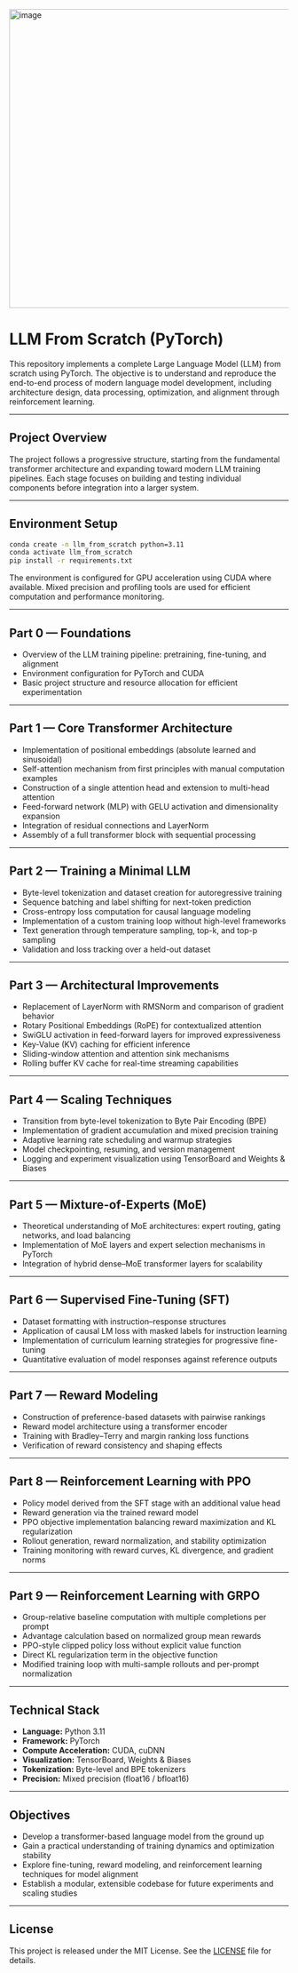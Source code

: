 <img width="527" height="538" alt="image" src="https://github.com/user-attachments/assets/f78634af-a2c1-4961-bb53-09a246c39c12" />

# LLM From Scratch (PyTorch)

This repository implements a complete Large Language Model (LLM) from scratch using PyTorch. The objective is to understand and reproduce the end-to-end process of modern language model development, including architecture design, data processing, optimization, and alignment through reinforcement learning.

---

## Project Overview

The project follows a progressive structure, starting from the fundamental transformer architecture and expanding toward modern LLM training pipelines. Each stage focuses on building and testing individual components before integration into a larger system.

---

## Environment Setup

```bash
conda create -n llm_from_scratch python=3.11
conda activate llm_from_scratch
pip install -r requirements.txt
```

The environment is configured for GPU acceleration using CUDA where available. Mixed precision and profiling tools are used for efficient computation and performance monitoring.

---

## Part 0 — Foundations

- Overview of the LLM training pipeline: pretraining, fine-tuning, and alignment
- Environment configuration for PyTorch and CUDA
- Basic project structure and resource allocation for efficient experimentation

---

## Part 1 — Core Transformer Architecture

- Implementation of positional embeddings (absolute learned and sinusoidal)
- Self-attention mechanism from first principles with manual computation examples
- Construction of a single attention head and extension to multi-head attention
- Feed-forward network (MLP) with GELU activation and dimensionality expansion
- Integration of residual connections and LayerNorm
- Assembly of a full transformer block with sequential processing

---

## Part 2 — Training a Minimal LLM

- Byte-level tokenization and dataset creation for autoregressive training
- Sequence batching and label shifting for next-token prediction
- Cross-entropy loss computation for causal language modeling
- Implementation of a custom training loop without high-level frameworks
- Text generation through temperature sampling, top-k, and top-p sampling
- Validation and loss tracking over a held-out dataset

---

## Part 3 — Architectural Improvements

- Replacement of LayerNorm with RMSNorm and comparison of gradient behavior
- Rotary Positional Embeddings (RoPE) for contextualized attention
- SwiGLU activation in feed-forward layers for improved expressiveness
- Key-Value (KV) caching for efficient inference
- Sliding-window attention and attention sink mechanisms
- Rolling buffer KV cache for real-time streaming capabilities

---

## Part 4 — Scaling Techniques

- Transition from byte-level tokenization to Byte Pair Encoding (BPE)
- Implementation of gradient accumulation and mixed precision training
- Adaptive learning rate scheduling and warmup strategies
- Model checkpointing, resuming, and version management
- Logging and experiment visualization using TensorBoard and Weights & Biases

---

## Part 5 — Mixture-of-Experts (MoE)

- Theoretical understanding of MoE architectures: expert routing, gating networks, and load balancing
- Implementation of MoE layers and expert selection mechanisms in PyTorch
- Integration of hybrid dense–MoE transformer layers for scalability

---

## Part 6 — Supervised Fine-Tuning (SFT)

- Dataset formatting with instruction–response structures
- Application of causal LM loss with masked labels for instruction learning
- Implementation of curriculum learning strategies for progressive fine-tuning
- Quantitative evaluation of model responses against reference outputs

---

## Part 7 — Reward Modeling

- Construction of preference-based datasets with pairwise rankings
- Reward model architecture using a transformer encoder
- Training with Bradley–Terry and margin ranking loss functions
- Verification of reward consistency and shaping effects

---

## Part 8 — Reinforcement Learning with PPO

- Policy model derived from the SFT stage with an additional value head
- Reward generation via the trained reward model
- PPO objective implementation balancing reward maximization and KL regularization
- Rollout generation, reward normalization, and stability optimization
- Training monitoring with reward curves, KL divergence, and gradient norms

---

## Part 9 — Reinforcement Learning with GRPO

- Group-relative baseline computation with multiple completions per prompt
- Advantage calculation based on normalized group mean rewards
- PPO-style clipped policy loss without explicit value function
- Direct KL regularization term in the objective function
- Modified training loop with multi-sample rollouts and per-prompt normalization

---

## Technical Stack

- **Language:** Python 3.11  
- **Framework:** PyTorch  
- **Compute Acceleration:** CUDA, cuDNN  
- **Visualization:** TensorBoard, Weights & Biases  
- **Tokenization:** Byte-level and BPE tokenizers  
- **Precision:** Mixed precision (float16 / bfloat16)

---

## Objectives

- Develop a transformer-based language model from the ground up  
- Gain a practical understanding of training dynamics and optimization stability  
- Explore fine-tuning, reward modeling, and reinforcement learning techniques for model alignment  
- Establish a modular, extensible codebase for future experiments and scaling studies

---

## License

This project is released under the MIT License. See the [LICENSE](./LICENSE) file for details.
